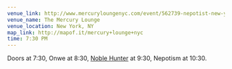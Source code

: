 ```yaml
---
venue_link: http://www.mercuryloungenyc.com/event/562739-nepotist-new-york
venue_name: The Mercury Lounge
venue_location: New York, NY
map_link: http://mapof.it/mercury+lounge+nyc
time: 7:30 PM
---
```


Doors at 7:30, Onwe at 8:30, <a href="http://noblehuntermusic.com">Noble Hunter</a> at 9:30, Nepotism at 10:30.

